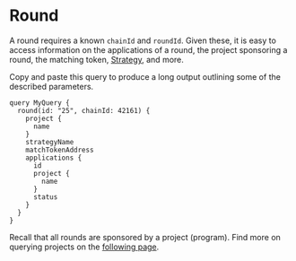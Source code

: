 # Round

A round requires a known `chainId` and `roundId`. Given 
these, it is easy to access information on the applications of
a round, the project sponsoring a round, the matching token,
[Strategy](/strategies), and more.

Copy and paste this query to produce a long output outlining
some of the described parameters.
```
query MyQuery {
  round(id: "25", chainId: 42161) {
    project {
      name
    }
    strategyName
    matchTokenAddress
    applications {
      id
      project {
        name
      }
      status
    }
  }
}
```
Recall that all rounds are sponsored by a project (program).
Find more on querying projects on the [following page](/indexer/project).